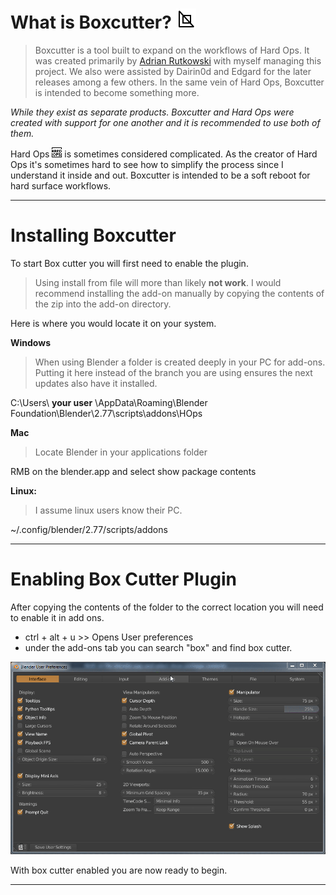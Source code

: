 # What is Boxcutter? ![image](..\img\icons\BoxCutter.png)

> Boxcutter is a tool built to expand on the workflows of Hard Ops. It was created
primarily by [Adrian Rutkowski](https://www.artstation.com/artist/adrianrutkowski)
with myself managing this project. We also were assisted by Dairin0d and Edgard
for the later releases among a few others. In the same vein of Hard Ops, Boxcutter
is intended to become something more.

*While they exist as separate products. Boxcutter and Hard Ops were created with
support for one another and it is recommended to use both of them.*

Hard Ops ![](..\img\icons\HardOps.png) is sometimes considered complicated. As the creator
of Hard Ops it's sometimes hard to see how to simplify the process since I understand it
inside and out. Boxcutter is intended to be a soft reboot for hard surface workflows.

___

# Installing Boxcutter

To start Box cutter you will first need to enable the plugin.

> Using install from file will more than likely **not work**. I would recommend
installing the add-on manually by copying the contents of the zip into the add-on
directory.

Here is where you would locate it on your system.

**Windows**
>When using Blender a folder is created deeply in your PC for add-ons. Putting it
here instead of the branch you are using ensures the next updates also have it
installed.

C:\Users\ **your user** \AppData\Roaming\Blender Foundation\Blender\2.77\scripts\addons\HOps

**Mac**
>Locate Blender in your applications folder

RMB on the blender.app and select show package contents

**Linux:**
>I assume linux users know their PC.

~/.config/blender/2.77/scripts/addons

___

# Enabling Box Cutter Plugin

After copying the contents of the folder to the correct location you will need
to enable it in add ons.

- ctrl + alt + u >> Opens User preferences
- under the add-ons tab you can search "box" and find box cutter.

![](..\img\boxcutter_img\bc_1.gif)

With box cutter enabled you are now ready to begin.

___
